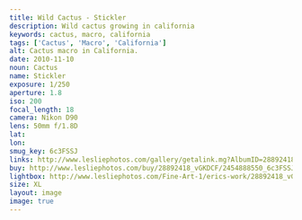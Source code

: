 ```yaml
---
title: Wild Cactus - Stickler
description: Wild cactus growing in california
keywords: cactus, macro, california
tags: ['Cactus', 'Macro', 'California']
alt: Cactus macro in California.
date: 2010-11-10
noun: Cactus
name: Stickler
exposure: 1/250
aperture: 1.8
iso: 200
focal_length: 18
camera: Nikon D90
lens: 50mm f/1.8D
lat: 
lon: 
smug_key: 6c3FSSJ
links: http://www.lesliephotos.com/gallery/getalink.mg?AlbumID=28892418&AlbumKey=vGKDCF&ImageID=2454888550&ImageKey=6c3FSSJ&how=forum&Page=1
buy: http://www.lesliephotos.com/buy/28892418_vGKDCF/2454888550_6c3FSSJ/
lightbox: http://www.lesliephotos.com/Fine-Art-1/erics-work/28892418_vGKDCF#!i=2454888550&k=6c3FSSJ&lb=1&s=A
size: XL
layout: image
image: true
---
```

